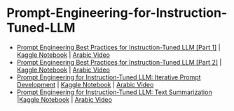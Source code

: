# Prompt-Engineering-for-Instruction-Tuned-LLM

* [Prompt Engineering Best Practices for Instruction-Tuned LLM [Part 1]]() | [Kaggle Notebook](https://www.kaggle.com/code/youssef19/prompt-engineering-best-practices) | [Arabic Video](https://youtu.be/MWTo340tR7w?si=omHiKIF9-lPrjt7T)
* [Prompt Engineering Best Practices for Instruction-Tuned LLM [Part 2]]() | [Kaggle Notebook](https://www.kaggle.com/code/youssef19/prompt-engineering-best-practices) | [Arabic Video](https://youtu.be/MWTo340tR7w?si=omHiKIF9-lPrjt7T)
* [Prompt Engineering for Instruction-Tuned LLM: Iterative Prompt Development]() | [Kaggle Notebook]() | [Arabic Video]()
* [Prompt Engineering for Instruction-Tuned LLM: Text Summarization]() |[Kaggle Notebook]() | [Arabic Video]()
